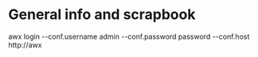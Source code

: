 # General info and scrapbook
awx login --conf.username admin --conf.password password --conf.host http://awx
